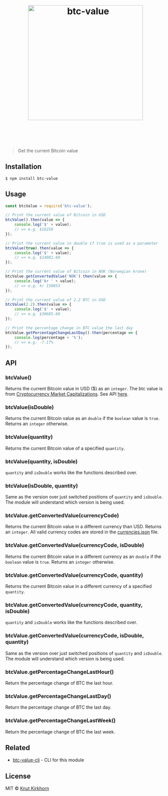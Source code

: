 <h1 align="center">
	<br>
	<br>
	<img width="360" src="Untitled-3_4_yellow_uten_terminal.svg" alt="btc-value">
	<br>
	<br>
	<br>
</h1>

> Get the current Bitcoin value

## Installation
```
$ npm install btc-value
```

## Usage
```js
const btcValue = require('btc-value');

// Print the current value of Bitcoin in USD
btcValue().then(value => {
    console.log('$' + value);
    // => e.g. $16258
});

// Print the current value in double if true is used as a parameter
btcValue(true).then(value => {
    console.log('$' + value);
    // => e.g. $14081.60
});

// Print the current value of Bitcoin in NOK (Norwegian krone)
btcValue.getConvertedValue('NOK').then(value => {
    console.log('kr ' + value);
    // => e.g. kr 158053
});

// Print the current value of 2.2 BTC in USD
btcValue(2.2).then(value => {
    console.log('$' + value);
    // => e.g. $30685.60
});

// Print the percentage change in BTC value the last day
btcValue.getPercentageChangeLastDay().then(percentage => {
    console.log(percentage + '%');
    // => e.g. -7.17%
});
```

## API
### btcValue()
Returns the current Bitcoin value in USD ($) as an ```integer```.
The btc value is from [Cryptocurrency Market Capitalizations](https://coinmarketcap.com/). See API [here](https://coinmarketcap.com/api/).

### btcValue(isDouble)
Returns the current Bitcoin value as an ```double``` if the ```boolean``` value is ```true```. Returns an ```integer``` otherwise.

### btcValue(quantity)
Returns the current Bitcoin value of a specified ```quantity```.

### btcValue(quantity, isDouble)
```quantity``` and ```isDouble``` works like the functions described over.

### btcValue(isDouble, quantity)
Same as the version over just switched positions of ```quantity``` and ```isDouble```. The module will understand which version is being used.

### btcValue.getConvertedValue(currencyCode)
Returns the current Bitcoin value in a different currency than USD. Returns an ```integer```. All valid currency codes are stored in the [currencies.json](currencies.json) file.

### btcValue.getConvertedValue(currencyCode, isDouble)
Returns the current Bitcoin value in a different currency as an ```double``` if the ```boolean``` value is ```true```. Returns an ```integer``` otherwise.

### btcValue.getConvertedValue(currencyCode, quantity)
Returns the current Bitcoin value in a different currency of a specified ```quantity```.

### btcValue.getConvertedValue(currencyCode, quantity, isDouble)
```quantity``` and ```isDouble``` works like the functions described over.

### btcValue.getConvertedValue(currencyCode, isDouble, quantity)
Same as the version over just switched positions of ```quantity``` and ```isDouble```. The module will understand which version is being used.

### btcValue.getPercentageChangeLastHour()
Return the percentage change of BTC the last hour.

### btcValue.getPercentageChangeLastDay()
Return the percentage change of BTC the last day.

### btcValue.getPercentageChangeLastWeek()
Return the percentage change of BTC the last week.

## Related
- [btc-value-cli](https://github.com/Knutakir/btc-value-cli) - CLI for this module

## License
MIT © [Knut Kirkhorn](LICENSE)
